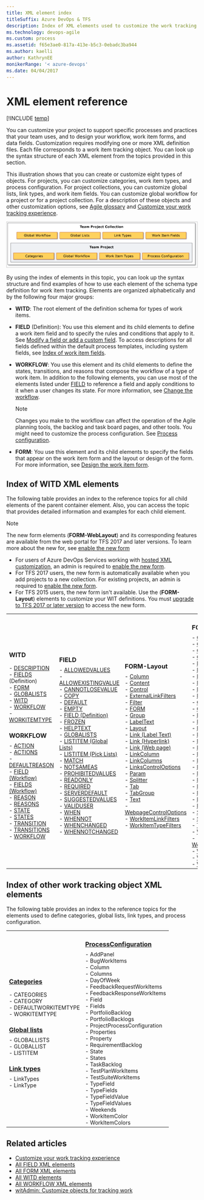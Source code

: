 ```yaml
---
title: XML element index
titleSuffix: Azure DevOps & TFS
description: Index of XML elements used to customize the work tracking experience for Hosted XML and On-premises XML process models for Team Foundation Server (TFS)
ms.technology: devops-agile
ms.custom: process
ms.assetid: f65e3ae0-817a-413e-b5c3-0ebadc3ba944
ms.author: kaelli
author: KathrynEE
monikerRange: '< azure-devops' 
ms.date: 04/04/2017
---
```


# XML element reference

[!INCLUDE [temp](../../includes/customization-phase-0-and-1-plus-version-header.md)]

You can customize your project to support specific processes and practices that your team uses, and to design your workflow, work item forms, and data fields. Customization requires modifying one or more XML definition files. Each file corresponds to a work item tracking object. You can look up the syntax structure of each XML element from the topics provided in this section.  

 This illustration shows that you can create or customize eight types of objects. For projects, you can customize categories, work item types, and process configuration. For project collections, you can customize global lists, link types, and work item fields. You can customize global workflow for a project or for a project collection. For a description of these objects and other customization options, see [Agile glossary](../../boards/work-items/agile-glossary.md) and [Customize your work tracking experience](../customize-work.md).  

 ![Work Item Tracking Objects](media/pnt_wit_objects.png "PNT_WIT_Objects")  

By using the index of elements in this topic, you can look up the syntax structure and find examples of how to use each element of the schema type definition for work item tracking. Elements are organized alphabetically and by the following four major groups:  

-   **WITD**: The root element of the definition schema for types of work items.  

-   **FIELD** (Definition): You use this element and its child elements to define a work item field and to specify the rules and conditions that apply to it. See [Modify a field or add a custom field](../add-modify-field.md). To access descriptions for all fields defined within the default process templates, including system fields, see [Index of work item fields](../../boards/work-items/guidance/work-item-field.md).  

-   **WORKFLOW**: You use this element and its child elements to define the states, transitions, and reasons that compose the workflow of a type of work item. In addition to the following elements, you can use most of the elements listed under [FIELD](#index_b) to reference a field and apply conditions to it when a user changes its state. For more information, see [Change the workflow](change-workflow-wit.md).  

    > [!NOTE]  
    >Changes you make to the workflow can affect the operation of the Agile planning tools, the backlog and task board pages, and other tools. You might need to customize the process configuration. See [Process configuration](process-configuration-xml-element.md).  

-   **FORM**: You use this element and its child elements to specify the fields that appear on the work item form and the layout or design of the form. For more information, see [Design the work item form](design-work-item-form.md).  



<a name="index_witd"></a> 
##   Index of WITD XML elements  

 The following table provides an index to the reference topics for all child elements of the parent container element. Also, you can access the topic that provides detailed information and examples for each child element.  

> [!NOTE]    
> The new form elements (**FORM-WebLayout**) and its corresponding features are available from the web portal for TFS 2017 and later versions. To learn more about the new for, see [enable the new form](../process/new-work-item-experience.md)<br/> 
> - For users of Azure DevOps Services working with [hosted XML customization](../../organizations/settings/work/import-process/import-process.md), an admin is required to [enable the new form](../manage-new-form-rollout.md).<br/>
> - For TFS 2017 users, the new form is automatically available when you add projects to a new collection. For existing projects, an admin is required to [enable the new form](../process/new-work-item-experience.md).<br/>
> - For TFS 2015 users, the new form isn't available. Use the (**FORM-Layout**) elements to customize your WIT definitions. You must [upgrade to TFS 2017 or later version](https://visualstudio.microsoft.com/downloads) to access the new form.  


<table>
<tr>
<td>
<h3>WITD</h3>
- <a href="all-witd-xml-elements-reference.md" data-raw-source="[DESCRIPTION](all-witd-xml-elements-reference.md)">DESCRIPTION</a><br/>- <a href="field-definition-element-reference.md" data-raw-source="[FIELDS](field-definition-element-reference.md)">FIELDS</a> (Definition)<br/>- <a href="all-form-xml-elements-reference.md" data-raw-source="[FORM](all-form-xml-elements-reference.md)">FORM</a><br/>- <a href="define-global-lists.md" data-raw-source="[GLOBALISTS](define-global-lists.md)">GLOBALISTS</a><br/>- <a href="all-witd-xml-elements-reference.md" data-raw-source="[WITD](all-witd-xml-elements-reference.md)">WITD</a><br/>- <a href="all-workflow-xml-elements-reference.md" data-raw-source="[WORKFLOW](all-workflow-xml-elements-reference.md)">WORKFLOW</a><br/>- <a href="all-witd-xml-elements-reference.md" data-raw-source="[WORKITEMTYPE](all-witd-xml-elements-reference.md)">WORKITEMTYPE</a> 

<h3 style="margin-bottom:8px">WORKFLOW</h3>
- <a href="automate-field-assignments-state-transition-reason.md" data-raw-source="[ACTION](automate-field-assignments-state-transition-reason.md)">ACTION</a><br/>- <a href="automate-field-assignments-state-transition-reason.md" data-raw-source="[ACTIONS](automate-field-assignments-state-transition-reason.md)">ACTIONS</a><br/>- <a href="all-workflow-xml-elements-reference.md" data-raw-source="[DEFAULTREASON](all-workflow-xml-elements-reference.md)">DEFAULTREASON</a><br/>- <a href="field-workflow-element-reference.md" data-raw-source="[FIELD (Workflow)](field-workflow-element-reference.md)">FIELD (Workflow)</a><br/>- <a href="define-default-copy-value-field.md" data-raw-source="[FIELDS (Workflow)](define-default-copy-value-field.md)">FIELDS (Workflow)</a><br/>- <a href="all-workflow-xml-elements-reference.md" data-raw-source="[REASON](all-workflow-xml-elements-reference.md)">REASON</a><br/>- <a href="all-workflow-xml-elements-reference.md" data-raw-source="[REASONS](all-workflow-xml-elements-reference.md)">REASONS</a><br/>- <a href="all-workflow-xml-elements-reference.md" data-raw-source="[STATE](all-workflow-xml-elements-reference.md)">STATE</a><br/>- <a href="all-workflow-xml-elements-reference.md" data-raw-source="[STATES](all-workflow-xml-elements-reference.md)">STATES</a><br/>- <a href="transition-xml-element.md" data-raw-source="[TRANSITION](transition-xml-element.md)">TRANSITION</a><br/>- <a href="all-workflow-xml-elements-reference.md" data-raw-source="[TRANSITIONS](all-workflow-xml-elements-reference.md)">TRANSITIONS</a><br/>- <a href="all-workflow-xml-elements-reference.md" data-raw-source="[WORKFLOW](all-workflow-xml-elements-reference.md)">WORKFLOW</a> 
</td>
<td>

<a name="index_b"></a> 
<h3 style="margin-bottom:8px">FIELD</h3>
- <a href="define-pick-lists.md" data-raw-source="[ALLOWEDVALUES](define-pick-lists.md)">ALLOWEDVALUES</a><br/>- <a href="define-pick-lists.md" data-raw-source="[ALLOWEXISTINGVALUE](define-pick-lists.md)">ALLOWEXISTINGVALUE</a><br/>- <a href="apply-rule-work-item-field.md" data-raw-source="[CANNOTLOSEVALUE](apply-rule-work-item-field.md)">CANNOTLOSEVALUE</a><br/>- <a href="define-default-copy-value-field.md" data-raw-source="[COPY](define-default-copy-value-field.md)">COPY</a><br/>- <a href="define-default-copy-value-field.md" data-raw-source="[DEFAULT](define-default-copy-value-field.md)">DEFAULT</a><br/>- <a href="apply-rule-work-item-field.md" data-raw-source="[EMPTY](apply-rule-work-item-field.md)">EMPTY</a><br/>- <a href="field-definition-element-reference.md" data-raw-source="[FIELD (Definition)](field-definition-element-reference.md)">FIELD (Definition)</a><br/>- <a href="apply-rule-work-item-field.md" data-raw-source="[FROZEN](apply-rule-work-item-field.md)">FROZEN</a><br/>- <a href="provide-help-text-hyperlinks-web-content-form.md" data-raw-source="[HELPTEXT](provide-help-text-hyperlinks-web-content-form.md)">HELPTEXT</a><br/>- <a href="define-global-lists.md" data-raw-source="[GLOBALISTS](define-global-lists.md)">GLOBALISTS</a><br/>- <a href="define-global-lists.md" data-raw-source="[LISTITEM (Global Lists)](define-global-lists.md)">LISTITEM (Global Lists)</a><br/>- <a href="define-pick-lists.md" data-raw-source="[LISTITEM (Pick Lists)](define-pick-lists.md)">LISTITEM (Pick Lists)</a><br/>- <a href="apply-pattern-matching-to-string-field.md" data-raw-source="[MATCH](apply-pattern-matching-to-string-field.md)">MATCH</a><br/>- <a href="apply-rule-work-item-field.md" data-raw-source="[NOTSAMEAS](apply-rule-work-item-field.md)">NOTSAMEAS</a><br/>- <a href="define-pick-lists.md" data-raw-source="[PROHIBITEDVALUES](define-pick-lists.md)">PROHIBITEDVALUES</a><br/>- <a href="apply-rule-work-item-field.md" data-raw-source="[READONLY](apply-rule-work-item-field.md)">READONLY</a><br/>- <a href="apply-rule-work-item-field.md" data-raw-source="[REQUIRED](apply-rule-work-item-field.md)">REQUIRED</a><br/>- <a href="define-default-copy-value-field.md" data-raw-source="[SERVERDEFAULT](define-default-copy-value-field.md)">SERVERDEFAULT</a><br/>- <a href="define-pick-lists.md" data-raw-source="[SUGGESTEDVALUES](define-pick-lists.md)">SUGGESTEDVALUES</a><br/>- <a href="apply-rule-work-item-field.md" data-raw-source="[VALIDUSER](apply-rule-work-item-field.md)">VALIDUSER</a><br/>- <a href="assign-conditional-based-values-and-rules.md" data-raw-source="[WHEN](assign-conditional-based-values-and-rules.md)">WHEN</a><br/>- <a href="assign-conditional-based-values-and-rules.md" data-raw-source="[WHENNOT](assign-conditional-based-values-and-rules.md)">WHENNOT</a><br/>- <a href="assign-conditional-based-values-and-rules.md" data-raw-source="[WHENCHANGED](assign-conditional-based-values-and-rules.md)">WHENCHANGED</a><br/>- <a href="assign-conditional-based-values-and-rules.md" data-raw-source="[WHENNOTCHANGED](assign-conditional-based-values-and-rules.md)">WHENNOTCHANGED</a>
</td>
<td> 
<h3 style="margin-bottom:8px">FORM-Layout</h3>
- <a href="all-form-xml-elements-reference.md" data-raw-source="[Column](all-form-xml-elements-reference.md)">Column</a><br/>- <a href="webpagecontroloptions-xml-elements-reference.md" data-raw-source="[Content](webpagecontroloptions-xml-elements-reference.md)">Content</a><br/>- <a href="control-xml-element-reference.md" data-raw-source="[Control](control-xml-element-reference.md)">Control</a><br/>- <a href="linkscontroloptions-elements.md" data-raw-source="[ExternalLinkFilters](linkscontroloptions-elements.md)">ExternalLinkFilters</a><br/>- <a href="linkscontroloptions-elements.md" data-raw-source="[Filter](linkscontroloptions-elements.md)">Filter</a><br/>- <a href="all-form-xml-elements-reference.md" data-raw-source="[FORM](all-form-xml-elements-reference.md)">FORM</a><br/>- <a href="all-form-xml-elements-reference.md" data-raw-source="[Group](all-form-xml-elements-reference.md)">Group</a><br/>- <a href="labeltext-and-text-xml-elements-reference.md" data-raw-source="[LabelText](labeltext-and-text-xml-elements-reference.md)">LabelText</a><br/>- <a href="layout-xml-element-reference.md" data-raw-source="[Layout](layout-xml-element-reference.md)">Layout</a><br/>- <a href="labeltext-and-text-xml-elements-reference.md" data-raw-source="[Link (Label Text)](labeltext-and-text-xml-elements-reference.md)">Link (Label Text)</a><br/>- <a href="link-param-xml-elements-reference.md" data-raw-source="[Link (Hyperlink)](link-param-xml-elements-reference.md)">Link (Hyperlink)</a><br/>- <a href="webpagecontroloptions-xml-elements-reference.md" data-raw-source="[Link (Web page)](webpagecontroloptions-xml-elements-reference.md)">Link (Web page)</a><br/>- <a href="linkscontroloptions-elements.md" data-raw-source="[LinkColumn](linkscontroloptions-elements.md)">LinkColumn</a><br/>- <a href="linkscontroloptions-elements.md" data-raw-source="[LinkColumns](linkscontroloptions-elements.md)">LinkColumns</a><br/>- <a href="linkscontroloptions-elements.md" data-raw-source="[LinksControlOptions](linkscontroloptions-elements.md)">LinksControlOptions</a><br/>- <a href="link-param-xml-elements-reference.md" data-raw-source="[Param](link-param-xml-elements-reference.md)">Param</a><br/>- <a href="all-form-xml-elements-reference.md" data-raw-source="[Splitter](all-form-xml-elements-reference.md)">Splitter</a><br/>- <a href="tab-xml-element-reference.md" data-raw-source="[Tab](tab-xml-element-reference.md)">Tab</a><br/>- <a href="all-form-xml-elements-reference.md" data-raw-source="[TabGroup](all-form-xml-elements-reference.md)">TabGroup</a><br/>- <a href="labeltext-and-text-xml-elements-reference.md" data-raw-source="[Text](labeltext-and-text-xml-elements-reference.md)">Text</a><br/>- <a href="webpagecontroloptions-xml-elements-reference.md" data-raw-source="[WebpageControlOptions](webpagecontroloptions-xml-elements-reference.md)">WebpageControlOptions</a><br/>- <a href="linkscontroloptions-elements.md" data-raw-source="[WorkItemLinkFilters](linkscontroloptions-elements.md)">WorkItemLinkFilters</a><br/>- <a href="linkscontroloptions-elements.md" data-raw-source="[WorkItemTypeFilters](linkscontroloptions-elements.md)">WorkItemTypeFilters</a><br/></td>
<td>
<h3 style="margin-bottom:8px">FORM-WebLayout</h3>
- <a href="linkscontroloptions-xml-elements.md" data-raw-source="[Column](linkscontroloptions-xml-elements.md)">Column</a><br/>- <a href="linkscontroloptions-xml-elements.md" data-raw-source="[Columns](linkscontroloptions-xml-elements.md)">Columns</a><br/>- <a href="webpagecontroloptions-xml-elements-reference.md" data-raw-source="[Content](webpagecontroloptions-xml-elements-reference.md)">Content</a>
- <a href="weblayout-xml-elements.md" data-raw-source="[Control](weblayout-xml-elements.md)">Control</a><br/>- <a href="weblayout-xml-elements.md" data-raw-source="[ControlContribution](weblayout-xml-elements.md)">ControlContribution</a><br/>- <a href="linkscontroloptions-xml-elements.md" data-raw-source="[ExternalLinkFilter](linkscontroloptions-xml-elements.md)">ExternalLinkFilter</a><br/>- <a href="apply-rule-work-item-field.md" data-raw-source="[ExternalLinkFilters](apply-rule-work-item-field.md)">ExternalLinkFilters</a><br/>- <a href="weblayout-xml-elements.md" data-raw-source="[Extension](weblayout-xml-elements.md)">Extension</a><br/>- <a href="weblayout-xml-elements.md" data-raw-source="[Extensions](weblayout-xml-elements.md)">Extensions</a><br/>- <a href="linkscontroloptions-elements.md" data-raw-source="[Filter](linkscontroloptions-elements.md)">Filter</a><br/>- <a href="weblayout-xml-elements.md" data-raw-source="[FORM](weblayout-xml-elements.md)">FORM</a><br/>- <a href="weblayout-xml-elements.md" data-raw-source="[Group](weblayout-xml-elements.md)">Group</a><br/>- <a href="weblayout-xml-elements.md" data-raw-source="[GroupContribution](weblayout-xml-elements.md)">GroupContribution</a><br/>- <a href="weblayout-xml-elements.md" data-raw-source="[Input](weblayout-xml-elements.md)">Input</a><br/>- <a href="weblayout-xml-elements.md" data-raw-source="[Inputs](weblayout-xml-elements.md)">Inputs</a><br/>- <a href="labeltext-and-text-xml-elements-reference.md" data-raw-source="[LabelText](labeltext-and-text-xml-elements-reference.md)">LabelText</a><br/>- <a href="layout-xml-element-reference.md" data-raw-source="[Layout](layout-xml-element-reference.md)">Layout</a><br/>- <a href="link-param-xml-elements-reference.md" data-raw-source="[Link (Hyperlink)](link-param-xml-elements-reference.md)">Link (Hyperlink)</a><br/>- <a href="labeltext-and-text-xml-elements-reference.md" data-raw-source="[Link (Label Text)](labeltext-and-text-xml-elements-reference.md)">Link (Label Text)</a><br/>- <a href="webpagecontroloptions-xml-elements-reference.md" data-raw-source="[Link (Web page)](webpagecontroloptions-xml-elements-reference.md)">Link (Web page)</a><br/>- <a href="linkscontroloptions-elements.md" data-raw-source="[LinkColumn](linkscontroloptions-elements.md)">LinkColumn</a><br/>- <a href="linkscontroloptions-elements.md" data-raw-source="[LinkColumns](linkscontroloptions-elements.md)">LinkColumns</a><br/>- <a href="linkscontroloptions-xml-elements.md" data-raw-source="[LinkFilters](linkscontroloptions-xml-elements.md)">LinkFilters</a><br/>- <a href="linkscontroloptions-elements.md" data-raw-source="[LinksControlOptions](linkscontroloptions-elements.md)">LinksControlOptions</a><br/>- <a href="linkscontroloptions-xml-elements.md" data-raw-source="[ListViewOptions](linkscontroloptions-xml-elements.md)">ListViewOptions</a><br/>- <a href="weblayout-xml-elements.md" data-raw-source="[Page](weblayout-xml-elements.md)">Page</a><br/>- <a href="weblayout-xml-elements.md" data-raw-source="[PageContribution](weblayout-xml-elements.md)">PageContribution</a><br/>- <a href="link-param-xml-elements-reference.md" data-raw-source="[Param](link-param-xml-elements-reference.md)">Param</a><br/>- <a href="weblayout-xml-elements.md" data-raw-source="[Section](weblayout-xml-elements.md)">Section</a><br/>- <a href="weblayout-xml-elements.md" data-raw-source="[SystemControls](weblayout-xml-elements.md)">SystemControls</a><br/>- <a href="labeltext-and-text-xml-elements-reference.md" data-raw-source="[Text](labeltext-and-text-xml-elements-reference.md)">Text</a><br/>- <a href="weblayout-xml-elements.md" data-raw-source="[WebLayout](weblayout-xml-elements.md)">WebLayout</a><br/>- <a href="webpagecontroloptions-xml-elements-reference.md" data-raw-source="[WebpageControlOptions](webpagecontroloptions-xml-elements-reference.md)">WebpageControlOptions</a><br/>- <a href="linkscontroloptions-xml-elements.md" data-raw-source="[WorkItemLinkFilter](linkscontroloptions-xml-elements.md)">WorkItemLinkFilter</a><br/>- <a href="linkscontroloptions-elements.md" data-raw-source="[WorkItemLinkFilters](linkscontroloptions-elements.md)">WorkItemLinkFilters</a><br/>- <a href="linkscontroloptions-elements.md" data-raw-source="[WorkItemTypeFilters](linkscontroloptions-elements.md)">WorkItemTypeFilters</a><br/></td>
</tr>
</table>

<a name="index_objects"></a> 

## Index of other work tracking object XML elements    

The following table provides an index to the reference topics for the elements used to define  categories, global lists, link types, and process configuration.  

<table>
<tr>
<td>
<h3><a href="categories-xml-element-reference.md" data-raw-source="[Categories](categories-xml-element-reference.md)">Categories</a></h3>
- CATEGORIES<br/>- CATEGORY<br/>- DEFAULTWORKITEMTYPE<br/>- WORKITEMTYPE<br/>
<h3 style="margin-bottom:8px"><a href="define-global-lists.md" data-raw-source="[Global lists](define-global-lists.md)">Global lists</a></h3>
- GLOBALLISTS<br/>- GLOBALLIST<br/>- LISTITEM<br/>
<h3 style="margin-bottom:8px"><a href="link-type-element-reference.md" data-raw-source="[Link types](link-type-element-reference.md)">Link types</a></h3>
- LinkTypes<br/>- LinkType<br/></td>
<td>
<h3 style="margin-bottom:8px"><a href="process-configuration-xml-element.md" data-raw-source="[ProcessConfiguration](process-configuration-xml-element.md)">ProcessConfiguration</a></h3>
- AddPanel<br/>- BugWorkItems<br/>- Column<br/>- Columns<br/>- DayOfWeek<br/>- FeedbackRequestWorkItems<br/>- FeedbackResponseWorkItems<br/>- Field<br/>- Fields<br/>- PortfolioBacklog<br/>- PortfolioBacklogs<br/>- ProjectProcessConfiguration<br/>- Properties<br/>- Property<br/>- RequirementBacklog<br/>- State<br/>- States<br/>- TaskBacklog<br/>- TestPlanWorkItems<br/>- TestSuiteWorkItems<br/>- TypeField<br/>- TypeFields<br/>- TypeFieldValue<br/>- TypeFieldValues<br/>- Weekends<br/>- WorkItemColor<br/>- WorkItemColors<br/></td>
</tr>
</table> 

<!---
##  Objects used to track work  

For descriptions of the 


|Object|Description||  
|------------|-----------------|-|  
|**Category**|[Use categories to group work item types](use-categories-to-group-work-item-types.md)<br /><br /> A category defines a group of work item types that track similar items of work but are referred to by different names. You can group one or more work item types in the same project into a category. You define categories to support running queries, generating reports, and setting default work item types in specific instances. You use the **In Group** operator to find work items that belong to a category. For more information, see [Track](../../boards/queries/query-operators-variables.md).||  
|**Field**|[Modify a field or add a custom field](../add-modify-field.md)<br /><br /> A field defines a type of data that is used to track work.  You use work item fields to track data for a work item type, to define the filter criteria for queries, and to generate reports. You must define each data element that is not built in, that the process template does not provide, and that you want to track, use to define the workflow, or appear on the form for a work item type. You define a data element using the **FIELD** element.<br /><br /> Each field is defined by one or more attributes, which include what type of data it can contain, whether it is used in reporting, and whether it is indexed. You can also specify optional elements that restrict, auto-populate, or specify conditions for the values to which users can set the field by using a work item form.<br /><br /> You can add a field, remove it, or customize how you use it to track data.||  
|**Global list**|[GLOBALLIST XML element reference](define-global-lists.md)<br /><br /> A global list defines a list of values, when is known as a pick list, that you can use across work item types to control the value or values to which users can set a field in a work item. You use global lists to quickly update the contents of pick lists that are used for many types of work items.<br /><br /> You can define global lists within a type of work item type, but this practice is not recommended because the definition of the work item type will overwrite changes that are defined elsewhere if that definition is imported. A best practice is to define and import global lists through a definition file for global lists or global workflow.||  
|**Global workflow**|[Customize global workflow](customize-global-workflow.md)<br /><br /> A global workflow defines fields and global lists that are available to all types of work items for either a project or a collection.||  
|**Link type**|[Define a custom link type](link-type-element-reference.md)<br /><br /> A link type defines the rules and restrictions that control the relationships that users can make between work items. In addition to the built-in types of links, you can create link types to support your project-tracking requirements. Before you start to create links between work items, you should analyze how you might use links to plan your project and track the status of work items.||  
|**Process configuration**|[Process configuration](process-configuration-xml-element.md)<br /><br /> Process configuration elements control the layout and functions of the backlog and task board Agile tools provided with the web portal.<br /><br /> If your project was created using a process template other than those provided by Azure DevOps or you have customized the type definitions for work items, you may need to customize the definition files that support process configuration. Also, if you have customized or added types of work items and want to use those fields, then you will want to determine how to modify the process configuration elements to match other objects that you have customized.||  
|**Work item type**|[Modify or add a custom work item type](../add-modify-wit.md)<br /><br /> A type of work item defines an object, such as a bug, a requirement, or a risk, that is used to track work for a project. A work item type defines the fields, workflow, and form for tracking work.||

-->

## Related articles  

- [Customize your work tracking experience](../customize-work.md) 
- [All FIELD XML elements](all-field-xml-elements-reference.md)
- [All FORM XML elements](all-form-xml-elements-reference.md)
- [All WITD elements](all-witd-xml-elements-reference.md)
- [All WORKFLOW XML elements](all-workflow-xml-elements-reference.md) 
- [witAdmin: Customize objects for tracking work](../witadmin/witadmin-customize-and-manage-objects-for-tracking-work.md)

